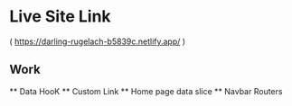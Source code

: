 # Live Site Link

( https://darling-rugelach-b5839c.netlify.app/ )

## Work

** Data HooK
** Custom Link
** Home page data slice
** Navbar Routers 

